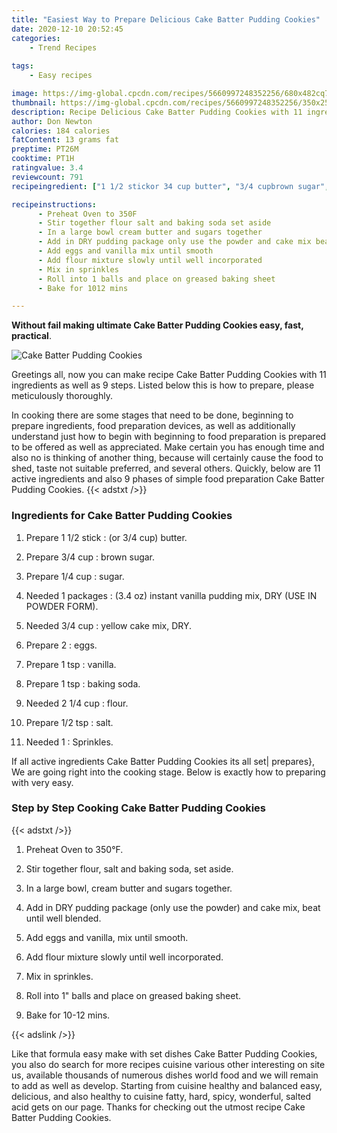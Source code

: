 ```yaml
---
title: "Easiest Way to Prepare Delicious Cake Batter Pudding Cookies"
date: 2020-12-10 20:52:45
categories:
    - Trend Recipes
    
tags:
    - Easy recipes

image: https://img-global.cpcdn.com/recipes/5660997248352256/680x482cq70/cake-batter-pudding-cookies-recipe-main-photo.jpg
thumbnail: https://img-global.cpcdn.com/recipes/5660997248352256/350x250cq70/cake-batter-pudding-cookies-recipe-main-photo.jpg
description: Recipe Delicious Cake Batter Pudding Cookies with 11 ingredients and 9 stages of easy cooking.
author: Don Newton
calories: 184 calories
fatContent: 13 grams fat
preptime: PT26M
cooktime: PT1H
ratingvalue: 3.4
reviewcount: 791
recipeingredient: ["1 1/2 stickor 34 cup butter", "3/4 cupbrown sugar", "1/4 cupsugar", "1 packages34 oz instant vanilla pudding mix DRY USE IN POWDER FORM", "3/4 cupyellow cake mix DRY", "2eggs", "1 tspvanilla", "1 tspbaking soda", "2 1/4 cupflour", "1/2 tspsalt", "1Sprinkles"]

recipeinstructions: 
      - Preheat Oven to 350F 
      - Stir together flour salt and baking soda set aside 
      - In a large bowl cream butter and sugars together 
      - Add in DRY pudding package only use the powder and cake mix beat until well blended 
      - Add eggs and vanilla mix until smooth 
      - Add flour mixture slowly until well incorporated 
      - Mix in sprinkles 
      - Roll into 1 balls and place on greased baking sheet 
      - Bake for 1012 mins

---
```




**Without fail making ultimate Cake Batter Pudding Cookies easy, fast, practical**. 


![Cake Batter Pudding Cookies](https://img-global.cpcdn.com/recipes/5660997248352256/680x482cq70/cake-batter-pudding-cookies-recipe-main-photo.jpg "Cake Batter Pudding Cookies")




Greetings all, now you can make recipe Cake Batter Pudding Cookies with 11 ingredients as well as 9 steps. Listed below this is how to prepare, please meticulously thoroughly.

In cooking there are some stages that need to be done, beginning to prepare ingredients, food preparation devices, as well as additionally understand just how to begin with beginning to food preparation is prepared to be offered as well as appreciated. Make certain you has enough time and also no is thinking of another thing, because will certainly cause the food to shed, taste not suitable preferred, and several others. Quickly, below are 11 active ingredients and also 9 phases of simple food preparation Cake Batter Pudding Cookies.
{{< adstxt />}}

### Ingredients for Cake Batter Pudding Cookies


1. Prepare 1 1/2 stick : (or 3/4 cup) butter.

1. Prepare 3/4 cup : brown sugar.

1. Prepare 1/4 cup : sugar.

1. Needed 1 packages : (3.4 oz) instant vanilla pudding mix, DRY (USE IN POWDER FORM).

1. Needed 3/4 cup : yellow cake mix, DRY.

1. Prepare 2 : eggs.

1. Prepare 1 tsp : vanilla.

1. Prepare 1 tsp : baking soda.

1. Needed 2 1/4 cup : flour.

1. Prepare 1/2 tsp : salt.

1. Needed 1 : Sprinkles.



If all active ingredients Cake Batter Pudding Cookies its all set| prepares}, We are going right into the cooking stage. Below is exactly how to preparing with very easy.

### Step by Step Cooking Cake Batter Pudding Cookies

{{< adstxt />}}


1. Preheat Oven to 350°F.



1. Stir together flour, salt and baking soda, set aside.



1. In a large bowl, cream butter and sugars together.



1. Add in DRY pudding package (only use the powder) and cake mix, beat until well blended.



1. Add eggs and vanilla, mix until smooth.



1. Add flour mixture slowly until well incorporated.



1. Mix in sprinkles.



1. Roll into 1&#34; balls and place on greased baking sheet.



1. Bake for 10-12 mins.





{{< adslink />}}

Like that formula easy make with set dishes Cake Batter Pudding Cookies, you also do search for more recipes cuisine various other interesting on site us, available thousands of numerous dishes world food and we will remain to add as well as develop. Starting from cuisine healthy and balanced easy, delicious, and also healthy to cuisine fatty, hard, spicy, wonderful, salted acid gets on our page. Thanks for checking out the utmost recipe Cake Batter Pudding Cookies.
